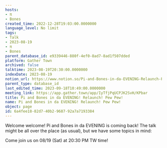 ```yaml
---
hosts:
- π
- Bones
created_time: 2022-12-28T19:03:00.0000000
language_level: No limit
tags:
- Talk
- 2023-08-19
- π
- Bones
parent_database_id: e9339446-880f-4ef0-8ad7-8ad1f507dded
platform: Gather Town
archived: false
talktime: 2023-08-19T20:30:00.0000000
indexDate: 2023-08-19
notion_url: https://www.notion.so/Pi-and-Bones-in-da-EVENING-Relaunch-Pew-Pew-6a4fee1882d740b2968792a7a7193384
parent_type: database_id
last_edited_time: 2023-09-18T10:49:00.0000000
meeting_link: https://app.gather.town/app/IyTfjPqUCPJK2SvH/KPbar
title: Pi and Bones in da EVENING! Relaunch! Pew Pew!
name: Pi and Bones in da EVENING! Relaunch! Pew Pew!
object: page
id: 6a4fee18-82d7-40b2-9687-92a7a7193384
---
```


Welcome welcome! Pi and Bones in da EVENING is coming back! 
The talk might be all over the place (as usual), but we have some topics in mind:


   
   
   

Come join us on 08/19 (Sat) at 20:30 PM TW time!























